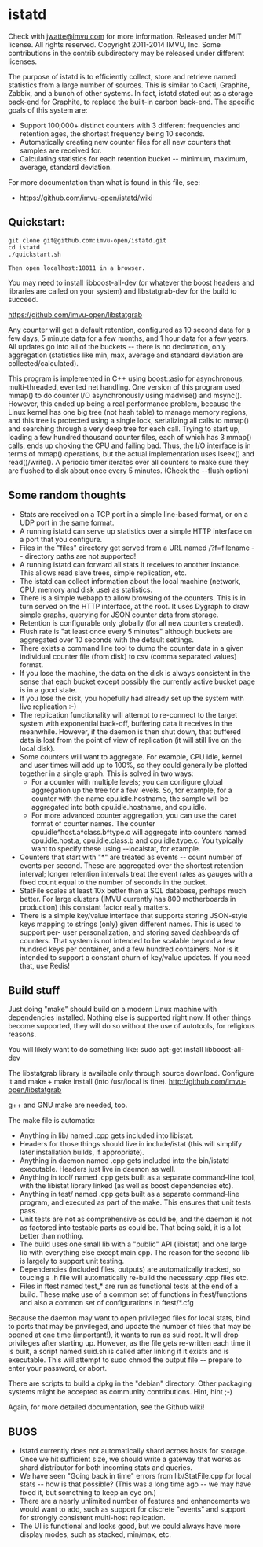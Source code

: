 istatd
======

Check with jwatte@imvu.com for more information. Released under MIT 
license. All rights reserved. Copyright 2011-2014 IMVU, Inc. Some
contributions in the contrib subdirectory may be released under 
different licenses.

The purpose of istatd is to efficiently collect, store and retrieve 
named statistics from a large number of sources. This is similar to 
Cacti, Graphite, Zabbix, and a bunch of other systems. In fact, istatd 
stated out as a storage back-end for Graphite, to replace the built-in 
carbon back-end. The specific goals of this system are:

- Support 100,000+ distinct counters with 3 different frequencies and 
  retention ages, the shortest frequency being 10 seconds.
- Automatically creating new counter files for all new counters that 
  samples are received for.
- Calculating statistics for each retention bucket -- minimum, maximum, 
  average, standard deviation.

For more documentation than what is found in this file, see:
- https://github.com/imvu-open/istatd/wiki

Quickstart:
-----------

    git clone git@github.com:imvu-open/istatd.git
    cd istatd
    ./quickstart.sh
  
    Then open localhost:18011 in a browser.

You may need to install libboost-all-dev (or whatever the boost headers 
and libraries are called on your system) and libstatgrab-dev for the 
build to succeed.

https://github.com/imvu-open/libstatgrab

Any counter will get a default retention, configured as 10 second data 
for a few days, 5 minute data for a few months, and 1 hour data for a 
few years. All updates go into all of the buckets -- there is no 
decimation, only aggregation (statistics like min, max, average and 
standard deviation are collected/calculated).

This program is implemented in C++ using boost::asio for asynchronous, 
multi-threaded, evented net handling. One version of this program used 
mmap() to do counter I/O asynchronously using madvise() and msync(). 
However, this ended up being a real performance problem, because the 
Linux kernel has one big tree (not hash table) to manage memory 
regions, and this tree is protected using a single lock, serializing 
all calls to mmap() and searching through a very deep tree for each 
call. Trying to start up, loading a few hundred thousand counter files, 
each of which has 3 mmap() calls, ends up choking the CPU and failing 
bad. Thus, the I/O interface is in terms of mmap() operations, but 
the actual implementation uses lseek() and read()/write(). A periodic 
timer iterates over all counters to make sure they are flushed to 
disk about once every 5 minutes. (Check the --flush option)


Some random thoughts
--------------------

-   Stats are received on a TCP port in a simple line-based format, or 
    on a UDP port in the same format.
-   A running istatd can serve up statistics over a simple HTTP 
    interface on a port that you configure.
-   Files in the "files" directory get served from a URL named 
    /?f=filename -- directory paths are not supported!
-   A running istatd can forward all stats it receives to another 
    instance. This allows read slave trees, simple replication, etc.
-   The istatd can collect information about the local machine (network, 
    CPU, memory and disk use) as statistics.
-   There is a simple webapp to allow browsing of the counters. This is 
    in turn served on the HTTP interface, at the root. It uses 
    Dygraph to draw simple graphs, querying for JSON counter data from 
    storage.
-   Retention is configurable only globally (for all new counters created).
-   Flush rate is "at least once every 5 minutes" although buckets are 
    aggregated over 10 seconds with the default settings.
-   There exists a command line tool to dump the counter data in a given 
    individual counter file (from disk) to csv (comma separated values) 
    format.
-   If you lose the machine, the data on the disk is always consistent in 
    the sense that each bucket except possibly the currently active bucket 
    page is in a good state.
-   If you lose the disk, you hopefully had already set up the system with 
    live replication :-)
-   The replication functionality will attempt to re-connect to the target 
    system with exponential back-off, buffering data it receives in the 
    meanwhile. However, if the daemon is then shut down, that buffered data 
    is lost from the point of view of replication (it will still live on the 
    local disk).
-   Some counters will want to aggregate. For example, CPU idle, kernel and 
    user times will add up to 100%, so they could generally be plotted together 
    in a single graph. This is solved in two ways:
    -   For a counter with multiple levels; you can configure global 
        aggregation up the tree for a few levels. So, for example, for a 
        counter with the name cpu.idle.hostname, the sample will be aggregated 
        into both cpu.idle.hostname, and cpu.idle.
    -   For more advanced counter aggregation, you can use the caret format of 
        counter names. The counter cpu.idle^host.a^class.b^type.c will aggregate 
        into counters named cpu.idle.host.a, cpu.idle.class.b and cpu.idle.type.c.
        You typically want to specify these using --localstat, for example.
- Counters that start with "*" are treated as events -- count number of events 
  per second. These are aggregated over the shortest retention interval; longer 
  retention intervals treat the event rates as gauges with a fixed count equal 
  to the number of seconds in the bucket.
- StatFile scales at least 10x better than a SQL database, perhaps much better. 
  For large clusters (IMVU currently has 800 motherboards in production) this 
  constant factor really matters.
- There is a simple key/value interface that supports storing JSON-style keys 
  mapping to strings (only) given different names. This is used to support per-
  user personalization, and storing saved dashboards of counters. That system 
  is not intended to be scalable beyond a few hundred keys per container, and 
  a few hundred containers. Nor is it intended to support a constant churn of 
  key/value updates. If you need that, use Redis!

Build stuff
-----------

Just doing "make" should build on a modern Linux machine with dependencies 
installed. Nothing else is supported right now. If other things become 
supported, they will do so without the use of autotools, for religious reasons.

You will likely want to do something like:
    sudo apt-get install libboost-all-dev

The libstatgrab library is available only through source download. Configure 
it and make + make install (into /usr/local is fine).
    http://github.com/imvu-open/libstatgrab
    
g++ and GNU make are needed, too.

The make file is automatic:

-   Anything in lib/ named .cpp gets included into libistat.
-   Headers for those things should live in include/istat (this will 
    simplify later installation builds, if appropriate). 
-   Anything in daemon named .cpp gets included into the bin/istatd executable.
    Headers just live in daemon as well.
-   Anything in tool/ named .cpp gets built as a separate command-line tool, 
    with the libistat library linked (as well as boost dependencies etc).
-   Anything in test/ named .cpp gets built as a separate command-line program, 
    and executed as part of the make. This ensures that unit tests pass.
-   Unit tests are not as comprehensive as could be, and the daemon is not as 
    factored into testable parts as could be. That being said, it is a lot 
    better than nothing.
-   The build uses one small lib with a "public" API (libistat) and one large 
    lib with everything else except main.cpp. The reason for the second lib is 
    largely to support unit testing.
-   Dependencies (included files, outputs) are automatically tracked, so 
    toucing a .h file will automatically re-build the necessary .cpp files etc.
-   Files in ftest named test_* are run as functional tests at the end of a 
    build. These make use of a common set of functions in ftest/functions and 
    also a common set of configurations in ftest/*.cfg

Because the daemon may want to open privileged files for local stats, bind 
to ports that may be privileged, and update the number of files that may be 
opened at one time (important!), it wants to run as suid root. It will drop 
privileges after starting up. However, as the file gets re-written each time 
it is built, a script named suid.sh is called after linking if it exists and 
is executable. This will attempt to sudo chmod the output file -- prepare to 
enter your password, or abort.

There are scripts to build a dpkg in the "debian" directory. Other packaging 
systems might be accepted as community contributions. Hint, hint ;-)

Again, for more detailed documentation, see the Github wiki!

BUGS
----

-   Istatd currently does not automatically shard across hosts for storage. 
    Once we hit sufficient size, we should write a gateway that works as 
    shard distributor for both incoming stats and queries.
-   We have seen "Going back in time" errors from lib/StatFile.cpp for local 
    stats -- how is that possible? (This was a long time ago -- we may have 
    fixed it, but something to keep an eye on.)
-   There are a nearly unlimited number of features and enhancements we would 
    want to add, such as support for discrete "events" and support for strongly 
    consistent multi-host replication.
-   The UI is functional and looks good, but we could always have more display 
    modes, such as stacked, min/max, etc.

